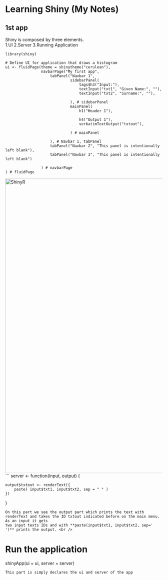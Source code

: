 # Learning Shiny (My Notes)
## 1st app

Shiny is composed by three elements. <br />
1.UI 2.Server 3.Running Application 
```
library(shiny)

# Define UI for application that draws a histogram
ui <- fluidPage(theme = shinytheme("cerulean"),
                navbarPage("My first app",
                    tabPanel("Navbar 1",
                             sidebarPanel(
                                 tags$h3("Input:"),
                                 textInput("txt1", "Given Name:", ""),
                                 textInput("txt2", "Surname:", ""),
                                 
                             ), # sidebarPanel
                             mainPanel(
                                 h1("Header 1"),
                                 
                                 h4("Output 1"),
                                 verbatimTextOutput("txtout"),
                                 
                             ) # mainPanel
                             
                    ), # Navbar 1, tabPanel
                    tabPanel("Navbar 2", "This panel is intentionally left blank"),
                    tabPanel("Navbar 3", "This panel is intentionally left blank")
                    
                ) # navbarPage
) # fluidPage

```
<img width="943" alt="ShinyR" src="https://user-images.githubusercontent.com/90762709/139598302-b6fd2a5e-6853-4fb4-b0fe-21fa1d2defe9.png">
```
server <- function(input, output) {
    
    output$txtout <- renderText({
        paste( input$txt1, input$txt2, sep = " " )
    })
}
```
On this part we see the output part which prints the text with renderText and takes the ID txtout indicated before on the main menu. As an input it gets 
two input texts IDs and with **paste(input$txt1, input$txt2, sep=' ')** prints the output. <br />
```
# Run the application 
shinyApp(ui = ui, server = server)
```
This part is simply declares the ui and server of the app
